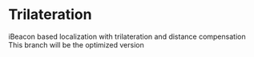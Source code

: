 # Trilateration
iBeacon based localization with trilateration and distance compensation
This branch will be the optimized version
